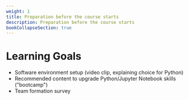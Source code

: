 ```yaml
---
weight: 1
title: Preparation before the course starts
description: Preparation before the course starts
bookCollapseSection: true
---
```


# Learning Goals

- Software environment setup (video clip, explaining choice for Python)
- Recommended content to upgrade Python/Jupyter Notebook skills ("bootcamp")
- Team formation survey

#
